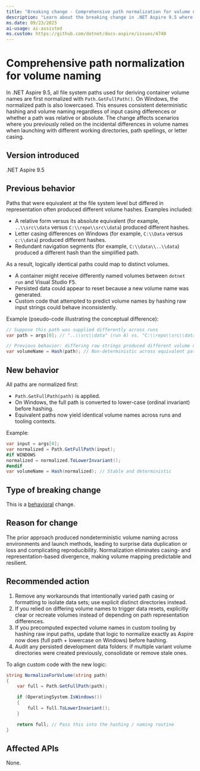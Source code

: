 ```yaml
---
title: "Breaking change - Comprehensive path normalization for volume naming"
description: "Learn about the breaking change in .NET Aspire 9.5 where path normalization and (on Windows) lowercasing produce consistent volume names."
ms.date: 09/23/2025
ai-usage: ai-assisted
ms.custom: https://github.com/dotnet/docs-aspire/issues/4740
---
```


# Comprehensive path normalization for volume naming

In .NET Aspire 9.5, all file system paths used for deriving container volume names are first normalized with `Path.GetFullPath()`. On Windows, the normalized path is also lowercased. This ensures consistent deterministic hashing and volume naming regardless of input casing differences or whether a path was relative or absolute. The change affects scenarios where you previously relied on the incidental differences in volume names when launching with different working directories, path spellings, or letter casing.

## Version introduced

.NET Aspire 9.5

## Previous behavior

Paths that were equivalent at the file system level but differed in representation often produced different volume hashes. Examples included:

- A relative form versus its absolute equivalent (for example, `..\\src\\data` versus `C:\\repo\\src\\data`) produced different hashes.
- Letter casing differences on Windows (for example, `C:\\Data` versus `c:\\data`) produced different hashes.
- Redundant navigation segments (for example, `C:\\data\\..\\data`) produced a different hash than the simplified path.

As a result, logically identical paths could map to distinct volumes.

- A container might receive differently named volumes between `dotnet run` and Visual Studio <kbd>F5</kbd>.
- Persisted data could appear to reset because a new volume name was generated.
- Custom code that attempted to predict volume names by hashing raw input strings could behave inconsistently.

Example (pseudo-code illustrating the conceptual difference):

```csharp
// Suppose this path was supplied differently across runs
var path = args[0]; // "..\\src\\data" (run A) vs. "C:\\repo\\src\\data" (run B)

// Previous behavior: differing raw strings produced different volume names.
var volumeName = Hash(path); // Non-deterministic across equivalent paths
```

## New behavior

All paths are normalized first:

- `Path.GetFullPath(path)` is applied.
- On Windows, the full path is converted to lower-case (ordinal invariant) before hashing.
- Equivalent paths now yield identical volume names across runs and tooling contexts.

Example:

```csharp
var input = args[0];
var normalized = Path.GetFullPath(input);
#if WINDOWS
normalized = normalized.ToLowerInvariant();
#endif
var volumeName = Hash(normalized); // Stable and deterministic
```

## Type of breaking change

This is a [behavioral](../categories.md#behavioral-change) change.

## Reason for change

The prior approach produced nondeterministic volume naming across environments and launch methods, leading to surprise data duplication or loss and complicating reproducibility. Normalization eliminates casing- and representation-based divergence, making volume mapping predictable and resilient.

## Recommended action

1. Remove any workarounds that intentionally varied path casing or formatting to isolate data sets; use explicit distinct directories instead.
1. If you relied on differing volume names to trigger data resets, explicitly clear or recreate volumes instead of depending on path representation differences.
1. If you precomputed expected volume names in custom tooling by hashing raw input paths, update that logic to normalize exactly as Aspire now does (full path + lowercase on Windows) before hashing.
1. Audit any persisted development data folders: if multiple variant volume directories were created previously, consolidate or remove stale ones.

To align custom code with the new logic:

```csharp
string NormalizeForVolume(string path)
{
    var full = Path.GetFullPath(path);

    if (OperatingSystem.IsWindows())
    {
        full = full.ToLowerInvariant();
    }

    return full; // Pass this into the hashing / naming routine
}
```

## Affected APIs

None.
